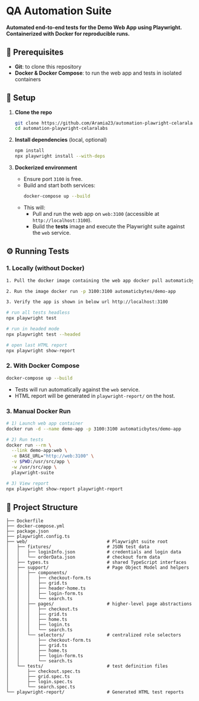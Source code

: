 # QA Automation Suite

**Automated end-to-end tests for the Demo Web App using Playwright. Containerized with Docker for reproducible runs.**

## 🚀 Prerequisites

- **Git**: to clone this repository
- **Docker & Docker Compose**: to run the web app and tests in isolated containers

## 🔧 Setup

1. **Clone the repo**
   ```bash
   git clone https://github.com/Aramia23/automation-plawright-celaralabs.git
   cd automation-playwright-celaralabs
   ```

2. **Install dependencies** (local, optional)
   ```bash
   npm install
   npx playwright install --with-deps
   ```

3. **Dockerized environment**
   - Ensure port `3100` is free.
   - Build and start both services:
     ```bash
     docker-compose up --build
     ```
   - This will:
     - Pull and run the web app on `web:3100` (accessible at `http://localhost:3100`).
     - Build the **tests** image and execute the Playwright suite against the `web` service.

## ⚙️ Running Tests

### 1. Locally (without Docker)

```bash
1. Pull the docker image containing the web app docker pull automaticbytes/demo-app

2. Run the image docker run -p 3100:3100 automaticbytes/demo-app

3. Verify the app is shown in below url http://localhost:3100

# run all tests headless
npx playwright test

# run in headed mode
npx playwright test --headed

# open last HTML report
npx playwright show-report
```

### 2. With Docker Compose

```bash
docker-compose up --build
```

- Tests will run automatically against the `web` service.
- HTML report will be generated in `playwright-report/` on the host.

### 3. Manual Docker Run

```bash
# 1) Launch web app container
docker run -d --name demo-app -p 3100:3100 automaticbytes/demo-app

# 2) Run tests
docker run --rm \
  --link demo-app:web \
  -e BASE_URL="http://web:3100" \
  -v $PWD:/usr/src/app \
  -w /usr/src/app \
  playwright-suite

# 3) View report
npx playwright show-report playwright-report
```

## 📁 Project Structure

```
├── Dockerfile
├── docker-compose.yml
├── package.json
├── playwright.config.ts
├── web/                              # Playwright suite root
│   ├── fixtures/                     # JSON test data
│   │   ├── loginInfo.json            # credentials and login data
│   │   └── orderData.json            # checkout form data
│   ├── types.ts                      # shared TypeScript interfaces
│   ├── support/                      # Page Object Model and helpers
│   │   ├── components/               
│   │   │   ├── checkout-form.ts
│   │   │   ├── grid.ts
│   │   │   ├── header-home.ts
│   │   │   ├── login-form.ts
│   │   │   └── search.ts
│   │   ├── pages/                    # higher-level page abstractions
│   │   │   ├── checkout.ts
│   │   │   ├── grid.ts
│   │   │   ├── home.ts
│   │   │   ├── login.ts
│   │   │   └── search.ts
│   │   └── selectors/                # centralized role selectors
│   │       ├── checkout-form.ts
│   │       ├── grid.ts
│   │       ├── home.ts
│   │       ├── login-form.ts
│   │       └── search.ts
│   └── tests/                        # test definition files
│       ├── checkout.spec.ts
│       ├── grid.spec.ts
│       ├── login.spec.ts
│       └── search.spec.ts
└── playwright-report/                # Generated HTML test reports
```
